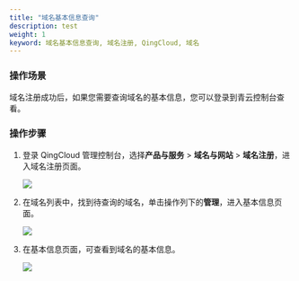 ```yaml
---
title: "域名基本信息查询"
description: test
weight: 1
keyword: 域名基本信息查询, 域名注册, QingCloud, 域名
---
```




### 操作场景

域名注册成功后，如果您需要查询域名的基本信息，您可以登录到青云控制台查看。

### 操作步骤

1. 登录 QingCloud 管理控制台，选择**产品与服务** > **域名与网站** > **域名注册**，进入域名注册页面。

   ![](../../_images/dn_service.png)

2. 在域名列表中，找到待查询的域名，单击操作列下的**管理**，进入基本信息页面。

   ![](../../_images/dn_list.png)

3. 在基本信息页面，可查看到域名的基本信息。

   ![](../../_images/dn_basic_info.png)

